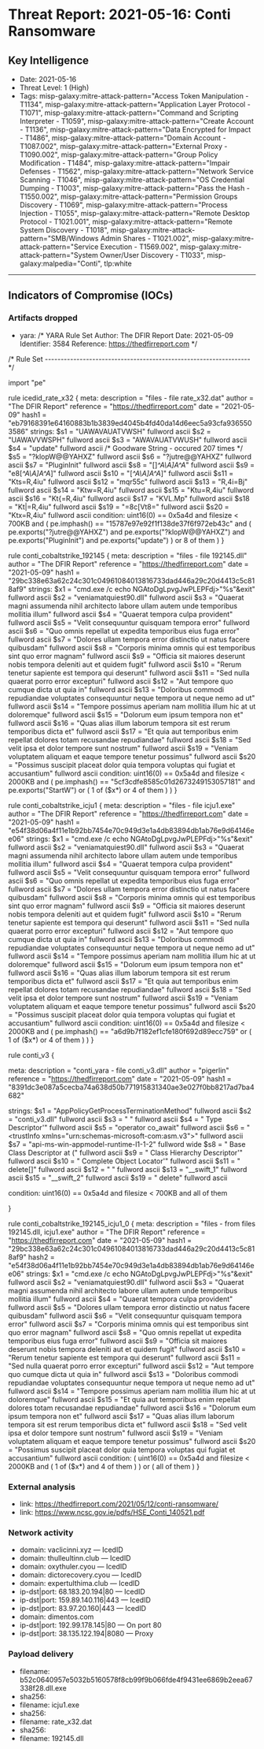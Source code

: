 # Threat Report: 2021-05-16: Conti Ransomware


## Key Intelligence
* Date: 2021-05-16
* Threat Level: 1 (High)
* Tags: misp-galaxy:mitre-attack-pattern="Access Token Manipulation - T1134", misp-galaxy:mitre-attack-pattern="Application Layer Protocol - T1071", misp-galaxy:mitre-attack-pattern="Command and Scripting Interpreter - T1059", misp-galaxy:mitre-attack-pattern="Create Account - T1136", misp-galaxy:mitre-attack-pattern="Data Encrypted for Impact - T1486", misp-galaxy:mitre-attack-pattern="Domain Account - T1087.002", misp-galaxy:mitre-attack-pattern="External Proxy - T1090.002", misp-galaxy:mitre-attack-pattern="Group Policy Modification - T1484", misp-galaxy:mitre-attack-pattern="Impair Defenses - T1562", misp-galaxy:mitre-attack-pattern="Network Service Scanning - T1046", misp-galaxy:mitre-attack-pattern="OS Credential Dumping - T1003", misp-galaxy:mitre-attack-pattern="Pass the Hash - T1550.002", misp-galaxy:mitre-attack-pattern="Permission Groups Discovery - T1069", misp-galaxy:mitre-attack-pattern="Process Injection - T1055", misp-galaxy:mitre-attack-pattern="Remote Desktop Protocol - T1021.001", misp-galaxy:mitre-attack-pattern="Remote System Discovery - T1018", misp-galaxy:mitre-attack-pattern="SMB/Windows Admin Shares - T1021.002", misp-galaxy:mitre-attack-pattern="Service Execution - T1569.002", misp-galaxy:mitre-attack-pattern="System Owner/User Discovery - T1033", misp-galaxy:malpedia="Conti", tlp:white

---

## Indicators of Compromise (IOCs)
### Artifacts dropped
* yara: /*
YARA Rule Set
Author: The DFIR Report
Date: 2021-05-09
Identifier: 3584
Reference: https://thedfirreport.com
*/

/* Rule Set ----------------------------------------------------------------- */

import "pe"

rule icedid_rate_x32 {
meta:
description = "files - file rate_x32.dat"
author = "The DFIR Report"
reference = "https://thedfirreport.com"
date = "2021-05-09"
hash1 = "eb79168391e64160883b1b3839ed4045b4fd40da14d6eec5a93cfa9365503586"
strings:
$s1 = "UAWAVAUATVWSH" fullword ascii
$s2 = "UAWAVVWSPH" fullword ascii
$s3 = "AWAVAUATVWUSH" fullword ascii
$s4 = "update" fullword ascii /* Goodware String - occured 207 times */
$s5 = "?klopW@@YAHXZ" fullword ascii
$s6 = "?jutre@@YAHXZ" fullword ascii
$s7 = "PluginInit" fullword ascii
$s8 = "[]_^A\\A]A^A_" fullword ascii
$s9 = "e8[_^A\\A]A^A_]" fullword ascii
$s10 = "[_^A\\A]A^A_]" fullword ascii
$s11 = "Kts=R,4iu" fullword ascii
$s12 = "mqr55c" fullword ascii
$s13 = "R,4i=Bj" fullword ascii
$s14 = "Ktw=R,4iu" fullword ascii
$s15 = "Ktu=R,4iu" fullword ascii
$s16 = "Kt{=R,4iu" fullword ascii
$s17 = "KVL.Mp" fullword ascii
$s18 = "Kt|=R,4iu" fullword ascii
$s19 = "=8c[Vt8=" fullword ascii
$s20 = "Ktx=R,4iu" fullword ascii
condition:
uint16(0) == 0x5a4d and filesize < 700KB and
( pe.imphash() == "15787e97e92f1f138de37f6f972eb43c" and ( pe.exports("?jutre@@YAHXZ") and pe.exports("?klopW@@YAHXZ") and pe.exports("PluginInit") and pe.exports("update") ) or 8 of them )
}

rule conti_cobaltstrike_192145 {
meta:
description = "files - file 192145.dll"
author = "The DFIR Report"
reference = "https://thedfirreport.com"
date = "2021-05-09"
hash1 = "29bc338e63a62c24c301c04961084013816733dad446a29c20d4413c5c818af9"
strings:
$x1 = "cmd.exe /c echo NGAtoDgLpvgJwPLEPFdj>\"%s\"&exit" fullword ascii
$s2 = "veniamatquiest90.dll" fullword ascii
$s3 = "Quaerat magni assumenda nihil architecto labore ullam autem unde temporibus mollitia illum" fullword ascii
$s4 = "Quaerat tempora culpa provident" fullword ascii
$s5 = "Velit consequuntur quisquam tempora error" fullword ascii
$s6 = "Quo omnis repellat ut expedita temporibus eius fuga error" fullword ascii
$s7 = "Dolores ullam tempora error distinctio ut natus facere quibusdam" fullword ascii
$s8 = "Corporis minima omnis qui est temporibus sint quo error magnam" fullword ascii
$s9 = "Officia sit maiores deserunt nobis tempora deleniti aut et quidem fugit" fullword ascii
$s10 = "Rerum tenetur sapiente est tempora qui deserunt" fullword ascii
$s11 = "Sed nulla quaerat porro error excepturi" fullword ascii
$s12 = "Aut tempore quo cumque dicta ut quia in" fullword ascii
$s13 = "Doloribus commodi repudiandae voluptates consequuntur neque tempora ut neque nemo ad ut" fullword ascii
$s14 = "Tempore possimus aperiam nam mollitia illum hic at ut doloremque" fullword ascii
$s15 = "Dolorum eum ipsum tempora non et" fullword ascii
$s16 = "Quas alias illum laborum tempora sit est rerum temporibus dicta et" fullword ascii
$s17 = "Et quia aut temporibus enim repellat dolores totam recusandae repudiandae" fullword ascii
$s18 = "Sed velit ipsa et dolor tempore sunt nostrum" fullword ascii
$s19 = "Veniam voluptatem aliquam et eaque tempore tenetur possimus" fullword ascii
$s20 = "Possimus suscipit placeat dolor quia tempora voluptas qui fugiat et accusantium" fullword ascii
condition:
uint16(0) == 0x5a4d and filesize < 2000KB and
( pe.imphash() == "5cf3cdfe8585c01d2673249153057181" and pe.exports("StartW") or ( 1 of ($x*) or 4 of them ) )
}

rule conti_cobaltstrike_icju1 {
meta:
description = "files - file icju1.exe"
author = "The DFIR Report"
reference = "https://thedfirreport.com"
date = "2021-05-09"
hash1 = "e54f38d06a4f11e1b92bb7454e70c949d3e1a4db83894db1ab76e9d64146ee06"
strings:
$x1 = "cmd.exe /c echo NGAtoDgLpvgJwPLEPFdj>\"%s\"&exit" fullword ascii
$s2 = "veniamatquiest90.dll" fullword ascii
$s3 = "Quaerat magni assumenda nihil architecto labore ullam autem unde temporibus mollitia illum" fullword ascii
$s4 = "Quaerat tempora culpa provident" fullword ascii
$s5 = "Velit consequuntur quisquam tempora error" fullword ascii
$s6 = "Quo omnis repellat ut expedita temporibus eius fuga error" fullword ascii
$s7 = "Dolores ullam tempora error distinctio ut natus facere quibusdam" fullword ascii
$s8 = "Corporis minima omnis qui est temporibus sint quo error magnam" fullword ascii
$s9 = "Officia sit maiores deserunt nobis tempora deleniti aut et quidem fugit" fullword ascii
$s10 = "Rerum tenetur sapiente est tempora qui deserunt" fullword ascii
$s11 = "Sed nulla quaerat porro error excepturi" fullword ascii
$s12 = "Aut tempore quo cumque dicta ut quia in" fullword ascii
$s13 = "Doloribus commodi repudiandae voluptates consequuntur neque tempora ut neque nemo ad ut" fullword ascii
$s14 = "Tempore possimus aperiam nam mollitia illum hic at ut doloremque" fullword ascii
$s15 = "Dolorum eum ipsum tempora non et" fullword ascii
$s16 = "Quas alias illum laborum tempora sit est rerum temporibus dicta et" fullword ascii
$s17 = "Et quia aut temporibus enim repellat dolores totam recusandae repudiandae" fullword ascii
$s18 = "Sed velit ipsa et dolor tempore sunt nostrum" fullword ascii
$s19 = "Veniam voluptatem aliquam et eaque tempore tenetur possimus" fullword ascii
$s20 = "Possimus suscipit placeat dolor quia tempora voluptas qui fugiat et accusantium" fullword ascii
condition:
uint16(0) == 0x5a4d and filesize < 2000KB and
( pe.imphash() == "a6d9b7f182ef1cfe180f692d89ecc759" or ( 1 of ($x*) or 4 of them ) )
}

rule conti_v3 {

meta:
description = "conti_yara - file conti_v3.dll" 
author = "pigerlin" 
reference = "https://thedfirreport.com" 
date = "2021-05-09" 
hash1 = "8391dc3e087a5cecba74a638d50b771915831340ae3e027f0bb8217ad7ba4682"

strings: 
$s1 = "AppPolicyGetProcessTerminationMethod" fullword ascii 
$s2 = "conti_v3.dll" fullword ascii 
$s3 = " <requestedExecutionLevel level='asInvoker' uiAccess='false' />" fullword ascii 
$s4 = " Type Descriptor'" fullword ascii 
$s5 = "operator co_await" fullword ascii 
$s6 = " <trustInfo xmlns=\"urn:schemas-microsoft-com:asm.v3\">" fullword ascii 
$s7 = "api-ms-win-appmodel-runtime-l1-1-2" fullword wide 
$s8 = " Base Class Descriptor at (" fullword ascii 
$s9 = " Class Hierarchy Descriptor'" fullword ascii 
$s10 = " Complete Object Locator'" fullword ascii 
$s11 = " delete[]" fullword ascii 
$s12 = " </trustInfo>" fullword ascii 
$s13 = "__swift_1" fullword ascii 
$s15 = "__swift_2" fullword ascii 
$s19 = " delete" fullword ascii

condition:
uint16(0) == 0x5a4d and filesize < 700KB and
all of them

}


rule conti_cobaltstrike_192145_icju1_0 {
meta:
description = "files - from files 192145.dll, icju1.exe"
author = "The DFIR Report"
reference = "https://thedfirreport.com"
date = "2021-05-09"
hash1 = "29bc338e63a62c24c301c04961084013816733dad446a29c20d4413c5c818af9"
hash2 = "e54f38d06a4f11e1b92bb7454e70c949d3e1a4db83894db1ab76e9d64146ee06"
strings:
$x1 = "cmd.exe /c echo NGAtoDgLpvgJwPLEPFdj>\"%s\"&exit" fullword ascii
$s2 = "veniamatquiest90.dll" fullword ascii
$s3 = "Quaerat magni assumenda nihil architecto labore ullam autem unde temporibus mollitia illum" fullword ascii
$s4 = "Quaerat tempora culpa provident" fullword ascii
$s5 = "Dolores ullam tempora error distinctio ut natus facere quibusdam" fullword ascii
$s6 = "Velit consequuntur quisquam tempora error" fullword ascii
$s7 = "Corporis minima omnis qui est temporibus sint quo error magnam" fullword ascii
$s8 = "Quo omnis repellat ut expedita temporibus eius fuga error" fullword ascii
$s9 = "Officia sit maiores deserunt nobis tempora deleniti aut et quidem fugit" fullword ascii
$s10 = "Rerum tenetur sapiente est tempora qui deserunt" fullword ascii
$s11 = "Sed nulla quaerat porro error excepturi" fullword ascii
$s12 = "Aut tempore quo cumque dicta ut quia in" fullword ascii
$s13 = "Doloribus commodi repudiandae voluptates consequuntur neque tempora ut neque nemo ad ut" fullword ascii
$s14 = "Tempore possimus aperiam nam mollitia illum hic at ut doloremque" fullword ascii
$s15 = "Et quia aut temporibus enim repellat dolores totam recusandae repudiandae" fullword ascii
$s16 = "Dolorum eum ipsum tempora non et" fullword ascii
$s17 = "Quas alias illum laborum tempora sit est rerum temporibus dicta et" fullword ascii
$s18 = "Sed velit ipsa et dolor tempore sunt nostrum" fullword ascii
$s19 = "Veniam voluptatem aliquam et eaque tempore tenetur possimus" fullword ascii
$s20 = "Possimus suscipit placeat dolor quia tempora voluptas qui fugiat et accusantium" fullword ascii
condition:
( uint16(0) == 0x5a4d and filesize < 2000KB and ( 1 of ($x*) and 4 of them )
) or ( all of them )
}

### External analysis
* link: https://thedfirreport.com/2021/05/12/conti-ransomware/
* link: https://www.ncsc.gov.ie/pdfs/HSE_Conti_140521.pdf

### Network activity
* domain: vaclicinni.xyz — IcedID
* domain: thulleultinn.club — IcedID
* domain: oxythuler.cyou — IcedID
* domain: dictorecovery.cyou — IcedID
* domain: expertulthima.club — IcedID
* ip-dst|port: 68.183.20.194|80 — IcedID
* ip-dst|port: 159.89.140.116|443 — IcedID
* ip-dst|port: 83.97.20.160|443 — IcedID
* domain: dimentos.com
* ip-dst|port: 192.99.178.145|80 — On port 80
* ip-dst|port: 38.135.122.194|8080 — Proxy

### Payload delivery
* filename: b52c0640957e5032b5160578f8cb99f9b066fde4f9431ee6869b2eea67338f28.dll.exe
* sha256: <sha256>
* filename: icju1.exe
* sha256: <sha256>
* filename: rate_x32.dat
* sha256: <sha256>
* filename: 192145.dll
